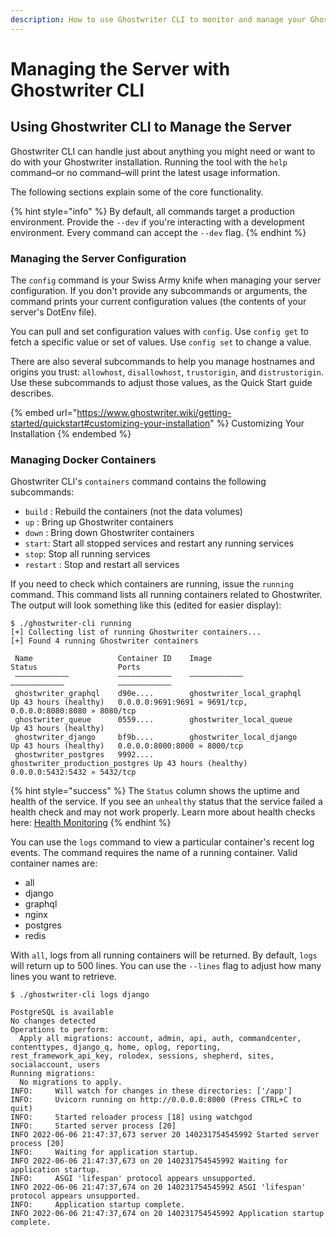 ```yaml
---
description: How to use Ghostwriter CLI to monitor and manage your Ghostwriter installation
---
```


# Managing the Server with Ghostwriter CLI

## Using Ghostwriter CLI to Manage the Server

Ghostwriter CLI can handle just about anything you might need or want to do with your Ghostwriter installation. Running the tool with the `help` command–or no command–will print the latest usage information.

The following sections explain some of the core functionality.

{% hint style="info" %}
By default, all commands target a production environment. Provide the `--dev` if you're interacting with a development environment. Every command can accept the `--dev` flag.
{% endhint %}

### Managing the Server Configuration

The `config` command is your Swiss Army knife when managing your server configuration. If you don't provide any subcommands or arguments, the command prints your current configuration values (the contents of your server's DotEnv file).

You can pull and set configuration values with `config`. Use `config get` to fetch a specific value or set of values. Use `config set` to change a value.

There are also several subcommands to help you manage hostnames and origins you trust: `allowhost`, `disallowhost`, `trustorigin`, and `distrustorigin`. Use these subcommands to adjust those values, as the Quick Start guide describes.

{% embed url="https://www.ghostwriter.wiki/getting-started/quickstart#customizing-your-installation" %}
Customizing Your Installation
{% endembed %}

### Managing Docker Containers

Ghostwriter CLI's `containers` command contains the following subcommands:

* `build` : Rebuild the containers (not the data volumes)
* `up` : Bring up Ghostwriter containers
* `down` : Bring down Ghostwriter containers
* `start`: Start all stopped services and restart any running services
* `stop`: Stop all running services
* `restart` : Stop and restart all services

If you need to check which containers are running, issue the `running` command. This command lists all running containers related to Ghostwriter. The output will look something like this (edited for easier display):

```
$ ./ghostwriter-cli running
[+] Collecting list of running Ghostwriter containers...
[+] Found 4 running Ghostwriter containers

 Name                   Container ID    Image                           Status                  Ports
 ––––––––––––           ––––––––––––    ––––––––––––                    ––––––––––––            ––––––––––––
 ghostwriter_graphql    d90e....        ghostwriter_local_graphql       Up 43 hours (healthy)   0.0.0.0:9691:9691 » 9691/tcp, 0.0.0.0:8080:8080 » 8080/tcp
 ghostwriter_queue      0559....        ghostwriter_local_queue         Up 43 hours (healthy)
 ghostwriter_django     bf9b....        ghostwriter_local_django        Up 43 hours (healthy)   0.0.0.0:8000:8000 » 8000/tcp
 ghostwriter_postgres   9992....        ghostwriter_production_postgres Up 43 hours (healthy)   0.0.0.0:5432:5432 » 5432/tcp
```

{% hint style="success" %}
The `Status` column shows the uptime and health of the service. If you see an `unhealthy` status that the service failed a health check and may not work properly. Learn more about health checks here: [Health Monitoring](../../features/health-monitoring.md)
{% endhint %}

You can use the `logs` command to view a particular container's recent log events. The command requires the name of a running container. Valid container names are:

* all
* django
* graphql
* nginx
* postgres
* redis

With `all`, logs from all running containers will be returned. By default, `logs` will return up to 500 lines. You can use the `--lines` flag to adjust how many lines you want to retrieve.

```
$ ./ghostwriter-cli logs django

PostgreSQL is available
No changes detected
Operations to perform:
  Apply all migrations: account, admin, api, auth, commandcenter, contenttypes, django_q, home, oplog, reporting, rest_framework_api_key, rolodex, sessions, shepherd, sites, socialaccount, users
Running migrations:
  No migrations to apply.
INFO:     Will watch for changes in these directories: ['/app']
INFO:     Uvicorn running on http://0.0.0.0:8000 (Press CTRL+C to quit)
INFO:     Started reloader process [18] using watchgod
INFO:     Started server process [20]
INFO 2022-06-06 21:47:37,673 server 20 140231754545992 Started server process [20]
INFO:     Waiting for application startup.
INFO 2022-06-06 21:47:37,673 on 20 140231754545992 Waiting for application startup.
INFO:     ASGI 'lifespan' protocol appears unsupported.
INFO 2022-06-06 21:47:37,674 on 20 140231754545992 ASGI 'lifespan' protocol appears unsupported.
INFO:     Application startup complete.
INFO 2022-06-06 21:47:37,674 on 20 140231754545992 Application startup complete.
```
